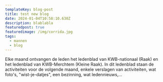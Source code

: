 ```yaml
---
templateKey: blog-post
title: test new blog
date: 2024-01-04T10:58:10.630Z
description: blablabla
featuredpost: true
featuredimage: /img/corrida.jpg
tags:
  - mannen
  - blog
---
```



Elke maand ontvangen de leden het ledenblad van KWB-nationaal (Raak) en het ledenblad van KWB-Merchtem (Kleine Raak). In dit ledenblad staan de activiteiten voor de volgende maand, enkele verslagen van activiteiten, wat foto's, "wist-je-datjes", een bezinning, wat ledennieuws,...